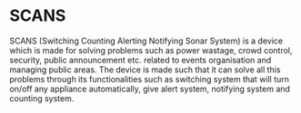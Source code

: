 # SCANS
SCANS (Switching Counting Alerting Notifying Sonar System) is a device which is made for solving problems such as power wastage, crowd control, security, public announcement etc. related to events organisation and managing public areas. The device is made such that it can solve all this problems through its functionalities such as switching system that will turn on/off any appliance automatically, give alert system, notifying system and counting system.
